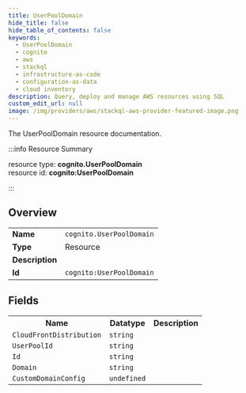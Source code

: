 ```yaml
---
title: UserPoolDomain
hide_title: false
hide_table_of_contents: false
keywords:
  - UserPoolDomain
  - cognito
  - aws
  - stackql
  - infrastructure-as-code
  - configuration-as-data
  - cloud inventory
description: Query, deploy and manage AWS resources using SQL
custom_edit_url: null
image: /img/providers/aws/stackql-aws-provider-featured-image.png
---
```

The UserPoolDomain resource documentation.

:::info Resource Summary

<div class="row">
<div class="providerDocColumn">
<span>resource type:&nbsp;<b>cognito.UserPoolDomain</b></span><br />
<span>resource id:&nbsp;<b>cognito:UserPoolDomain</b></span><br />
</div>
</div>

:::

## Overview
<table><tbody>
<tr><td><b>Name</b></td><td><code>cognito.UserPoolDomain</code></td></tr>
<tr><td><b>Type</b></td><td>Resource</td></tr>
<tr><td><b>Description</b></td><td></td></tr>
<tr><td><b>Id</b></td><td><code>cognito:UserPoolDomain</code></td></tr>
</tbody></table>

## Fields
<table><tbody>
<tr><th>Name</th><th>Datatype</th><th>Description</th></tr>
<tr><td><code>CloudFrontDistribution</code></td><td><code>string</code></td><td></td></tr><tr><td><code>UserPoolId</code></td><td><code>string</code></td><td></td></tr><tr><td><code>Id</code></td><td><code>string</code></td><td></td></tr><tr><td><code>Domain</code></td><td><code>string</code></td><td></td></tr><tr><td><code>CustomDomainConfig</code></td><td><code>undefined</code></td><td></td></tr>
</tbody></table>